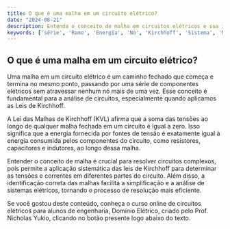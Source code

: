 ```yaml
---
title: O que é uma malha em um circuito elétrico?
date: "2024-08-21"
description: Entenda o conceito de malha em circuitos elétricos e sua importância na análise de sistemas elétricos.
keywords: ['série', 'Ramo', 'Energia', 'Nó', 'Kirchhoff', 'Sistema', 'Malha']
---
```


## O que é uma malha em um circuito elétrico?

Uma malha em um circuito elétrico é um caminho fechado que começa e termina no mesmo ponto, passando por uma série de componentes elétricos sem atravessar nenhum nó mais de uma vez. Esse conceito é fundamental para a análise de circuitos, especialmente quando aplicamos as Leis de Kirchhoff.

A Lei das Malhas de Kirchhoff (KVL) afirma que a soma das tensões ao longo de qualquer malha fechada em um circuito é igual a zero. Isso significa que a energia fornecida por fontes de tensão é exatamente igual à energia consumida pelos componentes do circuito, como resistores, capacitores e indutores, ao longo dessa malha.

Entender o conceito de malha é crucial para resolver circuitos complexos, pois permite a aplicação sistemática das leis de Kirchhoff para determinar as tensões e correntes em diferentes partes do circuito. Além disso, a identificação correta das malhas facilita a simplificação e a análise de sistemas elétricos, tornando o processo de resolução mais eficiente.

Se você gostou deste conteúdo, conheça o curso online de circuitos elétricos para alunos de engenharia, Domínio Elétrico, criado pelo Prof. Nicholas Yukio, clicando no botão presente logo abaixo do texto.